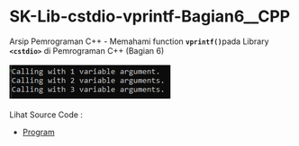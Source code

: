 # SK-Lib-cstdio-vprintf-Bagian6__CPP
Arsip Pemrograman C++ - Memahami function <code><b>vprintf()</b></code>pada Library <code><b>&lt;cstdio></b></code> di Pemrograman C++ (Bagian 6)<br><br>
<img src="https://github.com/RizkyKhapidsyah/SK-Lib-cstdio-vprintf-Bagian6__CPP/blob/master/SK-Lib-cstdio-vprintf-Bagian6__CPP/x64/result/001.PNG"><br><br>
Lihat Source Code : <br>
- <a href="https://github.com/RizkyKhapidsyah/SK-Lib-cstdio-vprintf-Bagian6__CPP/blob/master/SK-Lib-cstdio-vprintf-Bagian6__CPP/Source.cpp">Program</a>
